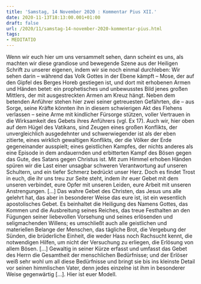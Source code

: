 ```yaml
---
title: 'Samstag, 14 November 2020 : Kommentar Pius XII.'
date: 2020-11-13T18:13:00.001+01:00
draft: false
url: /2020/11/samstag-14-november-2020-kommentar-pius.html
tags: 
- MEDITATIO
---
```


Wenn wir euch hier um uns versammelt sehen, dann scheint es uns, als machten wir diese grandiose und bewegende Szene aus der Heiligen Schrift zu unserer eigenen, indem wir sie noch einmal durchleben: Wir sehen darin – während das Volk Gottes in der Ebene kämpft – Mose, der auf den Gipfel des Berges Horeb gestiegen ist, und dort mit erhobenen Armen und Händen betet: ein prophetisches und unbewusstes Bild jenes großen Mittlers, der mit ausgestreckten Armen am Kreuz hängt. Neben dem betenden Anführer stehen hier zwei seiner getreuesten Gefährten, die – aus Sorge, seine Kräfte könnten ihn in diesem schwierigen Akt des Flehens verlassen – seine Arme mit kindlicher Fürsorge stützen, voller Vertrauen in die Wirksamkeit des Gebets ihres Anführers (vgl. Ex 17). Auch wir, hier oben auf dem Hügel des Vatikans, sind Zeugen eines großen Konflikts, der unvergleichlich ausgedehnter und schwerwiegender ist als der eben zitierte, eines wirklich gewaltigen Konflikts, der die Völker der Erde gegeneinander ausspielt; eines geistlichen Kampfes, der nichts anderes als eine Episode in dem andauernden und erbitterten Kampf des Bösen gegen das Gute, des Satans gegen Christus ist. Mit zum Himmel erhoben Händen spüren wir die Last einer unsagbar schweren Verantwortung auf unseren Schultern, und ein tiefer Schmerz bedrückt unser Herz. Doch es findet Trost in euch, die ihr uns treu zur Seite steht, indem ihr euer Gebet mit dem unseren verbindet, eure Opfer mit unseren Leiden, eure Arbeit mit unseren Anstrengungen. \[…\] Das wahre Gebet des Christen, das Jesus uns alle gelehrt hat, das aber in besonderer Weise das eure ist, ist ein wesentlich apostolisches Gebet. Es beinhaltet die Heiligung des Namens Gottes, das Kommen und die Ausbreitung seines Reiches, das treue Festhalten an den Fügungen seiner liebevollen Vorsehung und seines erlösenden und seligmachenden Willens; es umschließt auch alle geistlichen und materiellen Belange der Menschen, das tägliche Brot, die Vergebung der Sünden, die brüderliche Einheit, die weder Hass noch Rachsucht kennt, die notwendigen Hilfen, um nicht der Versuchung zu erliegen, die Erlösung von allem Bösen. \[…\] Gewaltig in seiner Kürze erfasst und umfasst das Gebet des Herrn die Gesamtheit der menschlichen Bedürfnisse; und der Erlöser weiß sehr wohl um all diese Bedürfnisse und bringt sie bis ins kleinste Detail vor seinen himmlischen Vater, denn jedes einzelne ist ihm in besonderer Weise gegenwärtig \[…\]. Hier ist euer Modell.